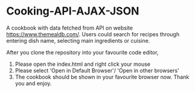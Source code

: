 # Cooking-API-AJAX-JSON

A cookbook with data fetched from API on website https://www.themealdb.com/. 
Users could search for recipes through entering dish name, selecting main ingredients or cuisine.

After you clone the repository into your favourite code editor, 
1. Please open the index.html and right click your mouse
2. Please select 'Open in Default Browser'/ 'Open in other browsers'
3. The cookbook should be shown in your favourite browser now. 
Thank you and enjoy. 
